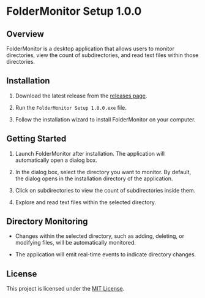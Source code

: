 # FolderMonitor Setup 1.0.0

## Overview

FolderMonitor is a desktop application that allows users to monitor directories, view the count of subdirectories, and read text files within those directories.

## Installation

1. Download the latest release from the [releases page](https://github.com/your-username/your-repo/releases).

2. Run the `FolderMonitor Setup 1.0.0.exe` file.

3. Follow the installation wizard to install FolderMonitor on your computer.

## Getting Started

1. Launch FolderMonitor after installation. The application will automatically open a dialog box.

2. In the dialog box, select the directory you want to monitor. By default, the dialog opens in the installation directory of the application.

3. Click on subdirectories to view the count of subdirectories inside them.

4. Explore and read text files within the selected directory.

## Directory Monitoring

- Changes within the selected directory, such as adding, deleting, or modifying files, will be automatically monitored.

- The application will emit real-time events to indicate directory changes.


## License

This project is licensed under the [MIT License](LICENSE).
